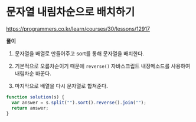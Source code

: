 # 문자열 내림차순으로 배치하기 
https://programmers.co.kr/learn/courses/30/lessons/12917


**풀이**

1. 문자열을 배열로 만들어주고 sort를 통해 문자열을 배치한다.

2. 기본적으로 오름차순이기 때문에 ```reverse()``` 자바스크립트 내장메소드를 사용하여 내림차순 바꾼다.

3. 마지막으로 배열을 다시 문자열로 합쳐준다. 

```js
function solution(s) {
  var answer = s.split("").sort().reverse().join("");
  return answer;
}
```
